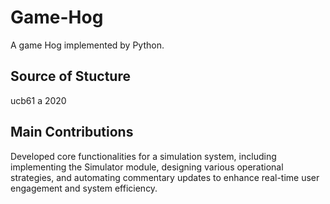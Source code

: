 # Game-Hog
A game Hog implemented by Python. 

## Source of Stucture
ucb61 a 2020

## Main Contributions
Developed core functionalities for a simulation system, including implementing the Simulator module, designing various operational strategies, and automating commentary updates to enhance real-time user engagement and system efficiency.


